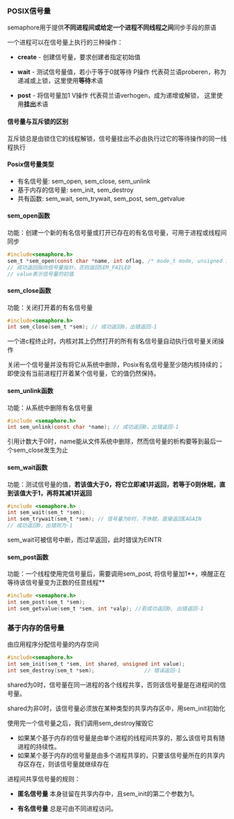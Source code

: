 ### POSIX信号量

semaphore用于提供**不同进程间或给定一个进程不同线程之间**同步手段的原语

一个进程可以在信号量上执行的三种操作：

* **create** - 创建信号量，要求创建者指定初始值

* **wait** - 测试信号量值，若小于等于0就等待 P操作 代表荷兰语proberen，称为递减或上锁，这里使用**等待**术语

* **post** - 将信号量加1 V操作 代表荷兰语verhogen，成为递增或解锁， 这里使用**挂出**术语

#### 信号量与互斥锁的区别

互斥锁总是由锁住它的线程解锁，信号量挂出不必由执行过它的等待操作的同一线程执行

#### Posix信号量类型

* 有名信号量:  sem_open, sem_close, sem_unlink
* 基于内存的信号量:  sem_init, sem_destroy
* 共有函数: sem_wait, sem_trywait, sem_post, sem_getvalue

#### **sem_open函数**

功能：创建一个新的有名信号量或打开已存在的有名信号量，可用于进程或线程间同步

```C
#include<semaphore.h>
sem_t *sem_open(const char *name, int oflag, /* mode_t mode, unsigned int value */);
// 成功返回指向信号量指针，否则返回SEM_FAILED
// value表示信号量的初值
```

#### sem_close函数

功能：关闭打开着的有名信号量

```C
#include<semaphore.h>
int sem_close(sem_t *sem); // 成功返回0，出错返回-1
```

一个进c程终止时，内核对其上仍然打开的所有有名信号量自动执行信号量关闭操作

关闭一个信号量并没有将它从系统中删除，Posix有名信号量至少随内核持续的； 即使没有当前进程打开着某个信号量，它的值仍然保持。

#### sem_unlink函数

功能：从系统中删除有名信号量

```C
#include <semaphore.h>
int sem_unlink(const char *name); // 成功返回0，出错返回-1
```

引用计数大于0时，name能从文件系统中删除，然而信号量的析构要等到最后一个sem_close发生为止

#### sem_wait函数

功能：测试信号量的值，**若该值大于0，将它立即减1并返回，若等于0则休眠，直到该值大于1，再将其减1并返回**

```c
#include <semaphore.h>
int sem_wait(sem_t *sem);
int sem_trywait(sem_t *sem); // 信号量为0时，不休眠，直接返回EAGAIN
// 成功返回0，出错则为-1
```

sem_wait可被信号中断，而过早返回，此时错误为EINTR

#### sem_post函数

功能：一个线程使用完信号量后，需要调用sem_post, 将信号量加1**，唤醒正在等待该信号量变为正数的任意线程**

```C
#include <semaphore.h>
int sem_post(sem_t *sem);
int sem_getvalue(sem_t *sem, int *valp); //若成功返回0, 出错返回-1
```



### 基于内存的信号量

由应用程序分配信号量的内存空间

```C
#include<semaphore.h>
int sem_init(sem_t *sem, int shared, unsigned int value);
int sem_destroy(sem_t *sem);				// 错误返回-1
```

shared为0时，信号量在同一进程的各个线程共享，否则该信号量是在进程间的信号量。

shared为非0时，该信号量必须放在某种类型的共享内存区中，用sem_init初始化

使用完一个信号量之后，我们调用sem_destroy摧毁它

- 如果某个基于内存的信号量是由单个进程的线程间共享的，那么该信号具有随进程的持续性。
- 如果某个基于内存的信号量是由多个进程共享的，只要该信号量所在的共享内存区存在，则该信号量就继续存在

进程间共享信号量的规则：

* **匿名信号量** 本身驻留在共享内存中，且sem_init的第二个参数为1。

* **有名信号量** 总是可由不同进程访问。

















































